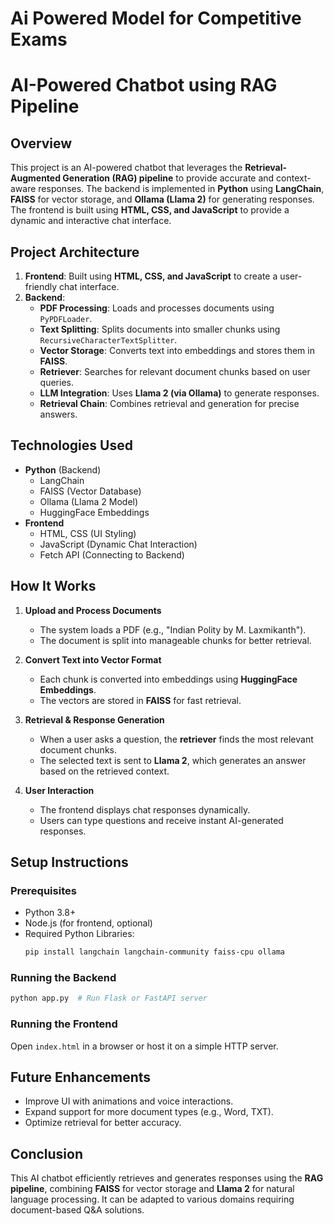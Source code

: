 # Ai Powered Model for Competitive Exams

# AI-Powered Chatbot using RAG Pipeline

## Overview
This project is an AI-powered chatbot that leverages the **Retrieval-Augmented Generation (RAG) pipeline** to provide accurate and context-aware responses. The backend is implemented in **Python** using **LangChain**, **FAISS** for vector storage, and **Ollama (Llama 2)** for generating responses. The frontend is built using **HTML, CSS, and JavaScript** to provide a dynamic and interactive chat interface.

## Project Architecture
1. **Frontend**: Built using **HTML, CSS, and JavaScript** to create a user-friendly chat interface.
2. **Backend**:
   - **PDF Processing**: Loads and processes documents using `PyPDFLoader`.
   - **Text Splitting**: Splits documents into smaller chunks using `RecursiveCharacterTextSplitter`.
   - **Vector Storage**: Converts text into embeddings and stores them in **FAISS**.
   - **Retriever**: Searches for relevant document chunks based on user queries.
   - **LLM Integration**: Uses **Llama 2 (via Ollama)** to generate responses.
   - **Retrieval Chain**: Combines retrieval and generation for precise answers.

## Technologies Used
- **Python** (Backend)
  - LangChain
  - FAISS (Vector Database)
  - Ollama (Llama 2 Model)
  - HuggingFace Embeddings
- **Frontend**
  - HTML, CSS (UI Styling)
  - JavaScript (Dynamic Chat Interaction)
  - Fetch API (Connecting to Backend)

## How It Works
1. **Upload and Process Documents**
   - The system loads a PDF (e.g., "Indian Polity by M. Laxmikanth").
   - The document is split into manageable chunks for better retrieval.
   
2. **Convert Text into Vector Format**
   - Each chunk is converted into embeddings using **HuggingFace Embeddings**.
   - The vectors are stored in **FAISS** for fast retrieval.
   
3. **Retrieval & Response Generation**
   - When a user asks a question, the **retriever** finds the most relevant document chunks.
   - The selected text is sent to **Llama 2**, which generates an answer based on the retrieved context.

4. **User Interaction**
   - The frontend displays chat responses dynamically.
   - Users can type questions and receive instant AI-generated responses.

## Setup Instructions
### Prerequisites
- Python 3.8+
- Node.js (for frontend, optional)
- Required Python Libraries:
  ```bash
  pip install langchain langchain-community faiss-cpu ollama
  ```

### Running the Backend
```bash
python app.py  # Run Flask or FastAPI server
```

### Running the Frontend
Open `index.html` in a browser or host it on a simple HTTP server.

## Future Enhancements
- Improve UI with animations and voice interactions.
- Expand support for more document types (e.g., Word, TXT).
- Optimize retrieval for better accuracy.

## Conclusion
This AI chatbot efficiently retrieves and generates responses using the **RAG pipeline**, combining **FAISS** for vector storage and **Llama 2** for natural language processing. It can be adapted to various domains requiring document-based Q&A solutions.


